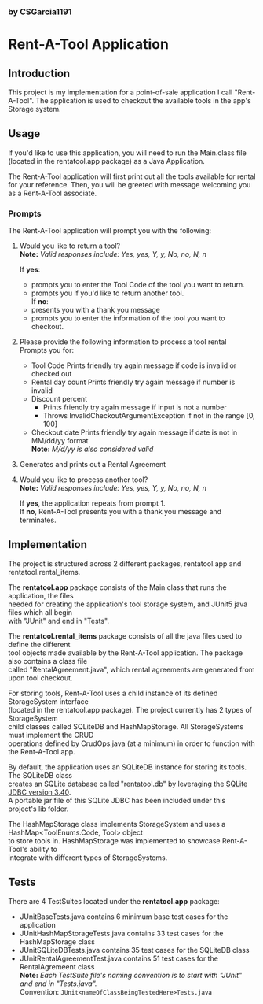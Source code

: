 
### by CSGarcia1191

# Rent-A-Tool Application

## Introduction

This project is my implementation for a point-of-sale application I call "Rent-A-Tool". The application is used to checkout the available tools in the app's Storage system.  

## Usage

If you'd like to use this application, you will need to run the Main.class file (located in the rentatool.app package) as a Java Application.  

The Rent-A-Tool application will first print out all the tools available for rental for your reference. Then, you will be greeted with message welcoming you as a Rent-A-Tool associate.  

### Prompts

The Rent-A-Tool application will prompt you with the following:  

1. Would you like to return a tool?  
    **Note:** *Valid responses include: Yes, yes, Y, y, No, no, N, n*
    
   If **yes**:
   * prompts you to enter the Tool Code of the tool you want to return.
   * prompts you if you'd like to return another tool.  
   If **no**:
   * presents you with a thank you message
   * prompts you to enter the information of the tool you want to checkout.
    
2. Please provide the following information to process a tool rental  
    Prompts you for:  
    * Tool Code
        Prints friendly try again message if code is invalid or checked out 
    * Rental day count
        Prints friendly try again message if number is invalid  
    * Discount percent
        * Prints friendly try again message if input is not a number
        * Throws InvalidCheckoutArgumentException if not in the range [0, 100]
   * Checkout date
        Prints friendly try again message if date is not in MM/dd/yy format  
        **Note:** *M/d/yy is also considered valid*  
            
3. Generates and prints out a Rental Agreement  

4. Would you like to process another tool?  
    **Note:** *Valid responses include: Yes, yes, Y, y, No, no, N, n*  
    
   If **yes**, the application repeats from prompt 1.  
   If **no**, Rent-A-Tool presents you with a thank you message and terminates.  

## Implementation

The project is structured across 2 different packages, rentatool.app and rentatool.rental_items.  

The **rentatool.app** package consists of the Main class that runs the application, the files  
needed for creating the application's tool storage system, and JUnit5 java files which all begin  
with "JUnit" and end in "Tests".  

The **rentatool.rental_items** package consists of all the java files used to define the different  
tool objects made available by the Rent-A-Tool application. The package also contains a class file  
called "RentalAgreement.java", which rental agreements are generated from upon tool checkout.  

For storing tools, Rent-A-Tool uses a child instance of its defined StorageSystem interface  
(located in the rentatool.app package). The project currently has 2 types of StorageSystem  
child classes called SQLiteDB and HashMapStorage.  All StorageSystems must implement the CRUD  
operations defined by CrudOps.java (at a minimum) in order to function with the Rent-A-Tool app.  

By default, the application uses an SQLiteDB instance for storing its tools. The SQLiteDB class  
creates an SQLite database called "rentatool.db" by leveraging the [SQLite JDBC version 3.40](https://github.com/xerial/sqlite-jdbc).  
A portable jar file of this SQLite JDBC has been included under this project's lib folder.  

The HashMapStorage class implements StorageSystem and uses a HashMap<ToolEnums.Code, Tool> object  
to store tools in. HashMapStorage was implemented to showcase Rent-A-Tool's ability to  
integrate with different types of StorageSystems.  

## Tests

There are 4 TestSuites located under the **rentatool.app** package:  

* JUnitBaseTests.java contains 6 minimum base test cases for the application
* JUnitHashMapStorageTests.java contains 33 test cases for the HashMapStorage class
* JUnitSQLiteDBTests.java contains 35 test cases for the SQLiteDB class
* JUnitRentalAgreementTest.java contains 51 test cases for the RentalAgremeent class  
    **Note:** *Each TestSuite file's naming convention is to start with "JUnit" and end in "Tests.java".*  
    Convention: `JUnit<nameOfClassBeingTestedHere>Tests.java`  
